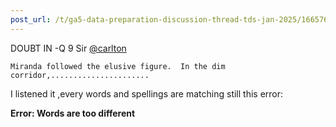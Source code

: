 ```yaml
---
post_url: /t/ga5-data-preparation-discussion-thread-tds-jan-2025/166576/9
---
```

DOUBT IN -Q 9 Sir [@carlton](/u/carlton)

```
Miranda followed the elusive figure.  In the dim corridor,......................

```

I listened it ,every words and spellings are matching still this error:

**Error: Words are too different**